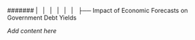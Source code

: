 ####### |   |   |   |   |   |   ├── Impact of Economic Forecasts on Government Debt Yields

*Add content here*